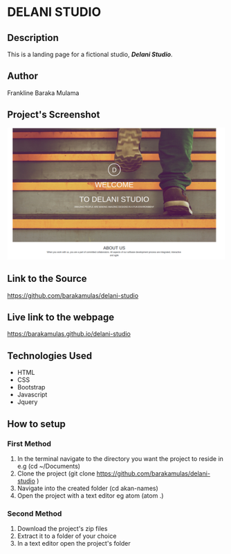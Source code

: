 # DELANI STUDIO

## Description

This is a landing page for a fictional studio, ***Delani Studio***.

## Author
Frankline Baraka Mulama

## Project's Screenshot
![](screenshotdelani.png)

## Link to the Source
https://github.com/barakamulas/delani-studio

## Live link to the webpage

https://barakamulas.github.io/delani-studio


## Technologies Used

* HTML
* CSS
* Bootstrap
* Javascript
* Jquery


## How to setup

### First Method

1. In the terminal navigate to the directory you want the project to reside in e.g (cd ~/Documents)
1. Clone the project (git clone https://github.com/barakamulas/delani-studio )
1. Navigate into the created folder (cd akan-names)
1. Open the project with a text editor eg atom (atom .)

### Second Method
1. Download the project's zip files
1. Extract it to a  folder  of your choice
1. In a text editor open the project's folder
